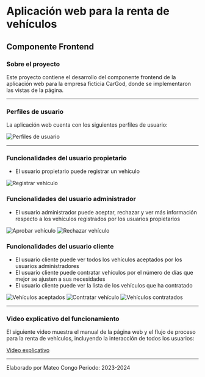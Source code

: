 # Aplicación web para la renta de vehículos

## Componente Frontend

### Sobre el proyecto
Este proyecto contiene el desarrollo del componente frontend de la aplicación web para la empresa ficticia CarGod, donde se implementaron las vistas de la página.

---

### Perfiles de usuario
La aplicación web cuenta con los siguientes perfiles de usuario: 

![Perfiles de usuario](https://github.com/Einarr07/Renta_de_vehiculos-FRONTEND/assets/96399138/d0241f25-5d88-4a86-a488-fd1a79ec9d97)

---

### Funcionalidades del usuario propietario
- El usuario propietario puede registrar un vehículo

![Registrar vehículo](https://github.com/Einarr07/Renta_de_vehiculos-FRONTEND/assets/96399138/c0f9f041-4abb-4bd7-970f-34909b4d1ac0)

### Funcionalidades del usuario administrador
- El usuario administrador puede aceptar, rechazar y ver más información respecto a los vehículos registrados por los usuarios propietarios

![Aprobar vehículo](https://github.com/Einarr07/Renta_de_vehiculos-FRONTEND/assets/96399138/557e1f9b-3cf9-40a4-8183-61d06aed4d9b)
![Rechazar vehículo](https://github.com/Einarr07/Renta_de_vehiculos-FRONTEND/assets/96399138/0f10517f-0c03-46f9-b374-0e76a3fe4363)

### Funcionalidades del usuario cliente
- El usuario cliente puede ver todos los vehículos aceptados por los usuarios administradores
- El usuario cliente puede contratar vehículos por el número de días que mejor se ajusten a sus necesidades
- El usuario cliente puede ver la lista de los vehículos que ha contratado

![Vehículos aceptados](https://github.com/Einarr07/Renta_de_vehiculos-FRONTEND/assets/96399138/5644ebfb-0f1d-48b1-bbf3-b91c0fb96f5a)
![Contratar vehículo](https://github.com/Einarr07/Renta_de_vehiculos-FRONTEND/assets/96399138/e87a1f16-b793-4f48-ab68-11230f41d75a)
![Vehículos contratados](https://github.com/Einarr07/Renta_de_vehiculos-FRONTEND/assets/96399138/74eb1be2-4bf0-44cd-8e6f-d54df02a75c4)

---

### Video explicativo del funcionamiento
El siguiente video muestra el manual de la página web y el flujo de proceso para la renta de vehículos, incluyendo la interacción de todos los usuarios: 

[Video explicativo](https://www.youtube.com/watch?v=IXywkaym-kw)

---

Elaborado por Mateo Congo
Periodo: 2023-2024
